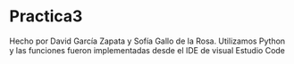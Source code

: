 # Practica3
Hecho por David García Zapata y Sofía Gallo de la Rosa. Utilizamos Python y las funciones fueron implementadas desde el IDE de visual Estudio Code
